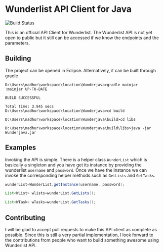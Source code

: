 Wunderlist API Client for Java
==============================

[![Build Status](https://travis-ci.org/madhur/wunder-java.svg?branch=master)](https://travis-ci.org/madhur/wunder-java)

This is an official API Client for Wunderlist. The Wunderlist API is not yet open to public but it still can be accessed if we know the endpoints and the parameters.


Building
--------

The project can be opened in Eclipse. Alternatively, it can be built through gradle

```
D:\Users\madhur\workspace\location\Wunderjava>gradle mainjar
:mainjar UP-TO-DATE

BUILD SUCCESSFUL

Total time: 3.945 secs
D:\Users\madhur\workspace\location\Wunderjava>cd build

D:\Users\madhur\workspace\location\Wunderjava\build>cd libs

D:\Users\madhur\workspace\location\Wunderjava\build\libs>java -jar Wunderjava.jar
```

Examples
--------

Invoking the API is simple. There is a helper class `WunderList` which is basically a singleton and you have get its instance by providing the wunderlist `username` and `password`. Once we have
the instance we can invoke the corresponding helper methods such as `GetLists` and `GetTasks`. 


```Java
wunderList=WunderList.getInstance(username, password);

List<WList> wlists=wunderList.GetLists();

List<WTask> wTasks=wunderList.GetTasks();
```

Contributing
------------

I will be glad to accept pull requests to make this API client as complete as possible. Since this is still a very partial implementation, I look forward to the contributions from people who want to build something awesome using Wunderlist API.

